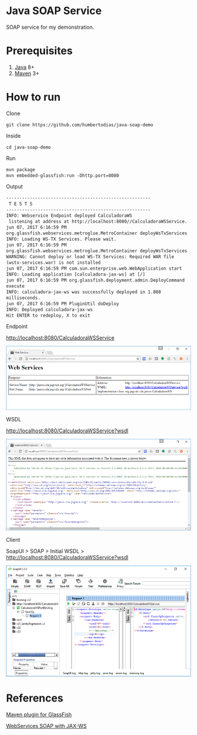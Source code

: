 # Java SOAP Service

SOAP service for my demonstration.


# Prerequisites

1. [Java](http://www.oracle.com/technetwork/java/javase/downloads/jdk8-downloads-2133151.html) 8+
2. [Maven](https://maven.apache.org) 3+


# How to run

Clone

```
git clone https://github.com/humbertodias/java-soap-demo
```

Inside

```
cd java-soap-demo
```

Run

```
mvn package
mvn embedded-glassfish:run -Dhttp.port=8080
```


Output

```
-------------------------------------------------------
 T E S T S
-------------------------------------------------------
INFO: Webservice Endpoint deployed CalculadoraWS
 listening at address at http://localhost:8080//CalculadoraWSService.
jun 07, 2017 6:16:59 PM org.glassfish.webservices.metroglue.MetroContainer deployWsTxServices
INFO: Loading WS-TX Services. Please wait.
jun 07, 2017 6:16:59 PM org.glassfish.webservices.metroglue.MetroContainer deployWsTxServices
WARNING: Cannot deploy or load WS-TX Services: Required WAR file (wstx-services.war) is not installed
jun 07, 2017 6:16:59 PM com.sun.enterprise.web.WebApplication start
INFO: Loading application [calculadora-jax-ws] at [/]
jun 07, 2017 6:16:59 PM org.glassfish.deployment.admin.DeployCommand execute
INFO: calculadora-jax-ws was successfully deployed in 1.808 milliseconds.
jun 07, 2017 6:16:59 PM PluginUtil doDeploy
INFO: Deployed calculadora-jax-ws
Hit ENTER to redeploy, X to exit
```


Endpoint

[http://localhost:8080/CalculadoraWSService](http://localhost:8080/CalculadoraWSService)

![](doc/endpoint.png)

WSDL

[http://localhost:8080/CalculadoraWSService?wsdl](http://localhost:8080/CalculadoraWSService?wsdl)

![](doc/wsdl.png)

Client

SoapUI > SOAP > Initial WSDL > [http://localhost:8080/CalculadoraWSService?wsdl](http://localhost:8080/CalculadoraWSService?wsdl)

![](doc/soapui.png)




# References

[Maven plugin for GlassFish](https://jinahya.wordpress.com/2015/04/23/using-maven-embedded-glassfish-plugin-4-x/)

[WebServices SOAP with JAX-WS](http://aprendendo-javaee.blogspot.com.es/2014/01/introducao-web-services-soap-com-jax-ws.html)

